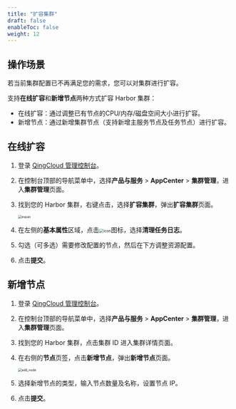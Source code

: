 ```yaml
---
title: "扩容集群"
draft: false
enableToc: false
weight: 12
---
```


## 操作场景

若当前集群配置已不再满足您的需求，您可以对集群进行扩容。

支持**在线扩容**和**新增节点**两种方式扩容 Harbor 集群：

- 在线扩容：通过调整已有节点的CPU/内存/磁盘空间大小进行扩容。
- 新增节点：通过新增集群节点（支持新增主服务节点及任务节点）进行扩容。

## 在线扩容

1. 登录 [QingCloud 管理控制台](https://console.qingcloud.com/login)。

2. 在控制台顶部的导航菜单中，选择**产品与服务** > **AppCenter** > **集群管理**，进入**集群管理**页面。

3. 找到您的 Harbor 集群，右键点击，选择**扩容集群**，弹出**扩容集群**页面。

   <img src="/container/harbor/_images/man12_expan.png" alt="expan" style="zoom:50%;" />

4. 在左侧的**基本属性**区域，点击<img src="/container/harbor/_images/man05_menu_icon.png" alt="icon" style="zoom:60%;" />图标，选择**清理任务日志**。

5. 勾选（可多选）需要修改配置的节点，然后在下方调整资源配置。

6. 点击**提交**。

## 新增节点

1. 登录 [QingCloud 管理控制台](https://console.qingcloud.com/login)。

2. 在控制台顶部的导航菜单中，选择**产品与服务** > **AppCenter** > **集群管理**，进入**集群管理**页面。

3. 找到您的 Harbor 集群，点击集群 ID 进入集群详情页面。

4. 在右侧的**节点**页签，点击**新增节点**，弹出**新增节点**页面。

   <img src="/container/harbor/_images/man12_add_node.png" alt="add_node" style="zoom:50%;" />

5. 选择新增节点的类型，输入节点数量及名称，设置节点 IP。

6. 点击**提交**。

